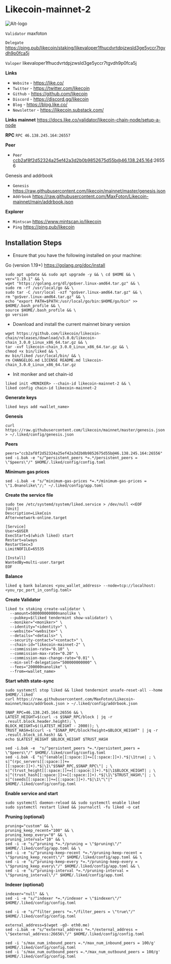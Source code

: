 # Likecoin-mainnet-2

![Alt-logo](https://raw.githubusercontent.com/MaxFoton/Likecoin-mainnet/main/LikeCoin.png)

`Validator` maxfoton

`Delegate` https://ping.pub/likecoin/staking/likevaloper1fhucdvrtdpjzwsld3ge5yccr7tgvdh9p0fca5j

`Valoper` likevaloper1fhucdvrtdpjzwsld3ge5yccr7tgvdh9p0fca5j

**Links**

- `Website` - https://like.co/
- `Twitter` - https://twitter.com/likecoin
- `Github` - https://github.com/likecoin
- `Discord` - https://discord.gg/likecoin
- `Blog` - https://blog.like.co/
- `Newsletter` - https://likecoin.substack.com/

**Links mainnet**
https://docs.like.co/validator/likecoin-chain-node/setup-a-node

**RPC**
`RPC 46.138.245.164:26557`

**Peer**

- `Peer` ccb2af8f2d52324a25ef42a3d2b0b9852675d55b@46.138.245.164:26556

Genesis and addrbook

- `Genesis` https://raw.githubusercontent.com/likecoin/mainnet/master/genesis.json
- `Addrbook` https://raw.githubusercontent.com/MaxFoton/Likecoin-mainnet/main/addrbook.json

**Explorer**

- `Mintscan` https://www.mintscan.io/likecoin
- `Ping` https://ping.pub/likecoin

## Installation Steps

- Ensure that you have the following installed on your machine:

Go (version 1.19+) https://golang.org/doc/install
```
sudo apt update && sudo apt upgrade -y && \ cd $HOME && \
ver="1.19.1" && \
wget "https://golang.org/dl/go$ver.linux-amd64.tar.gz" && \
sudo rm -rf /usr/local/go && \
sudo tar -C /usr/local -xzf "go$ver.linux-amd64.tar.gz" && \
rm "go$ver.linux-amd64.tar.gz" && \
echo "export PATH=$PATH:/usr/local/go/bin:$HOME/go/bin" >> $HOME/.bash_profile && \
source $HOME/.bash_profile && \
go version
```
- Download and install the current mainnet binary version

```
wget https://github.com/likecoin/likecoin-chain/releases/download/v3.0.0/likecoin-chain_3.0.0_Linux_x86_64.tar.gz && \
tar -xvf likecoin-chain_3.0.0_Linux_x86_64.tar.gz && \
chmod +x bin/liked && \
mv bin/liked /usr/local/bin/ && \
rm CHANGELOG.md LICENSE README.md likecoin-chain_3.0.0_Linux_x86_64.tar.gz
```

- Init moniker and set chain-id

```
liked init <MONIKER> --chain-id likecoin-mainnet-2 && \
liked config chain-id likecoin-mainnet-2
```

**Generate keys**
```
liked keys add <wallet_name>
```

**Genesis**
```
curl https://raw.githubusercontent.com/likecoin/mainnet/master/genesis.json > ~/.liked/config/genesis.json
```

**Peers**
```
peers="ccb2af8f2d52324a25ef42a3d2b0b9852675d55b@46.138.245.164:26556"
sed -i.bak -e "s/^persistent_peers *=.*/persistent_peers = \"$peers\"/" $HOME/.liked/config/config.toml
```
**Minimum gas prices**
```
sed -i.bak -e "s/^minimum-gas-prices *=.*/minimum-gas-prices = \"1.0nanolike\"/;" ~/.liked/config/app.toml
```

**Create the service file**
```
sudo tee /etc/systemd/system/liked.service > /dev/null <<EOF
[Unit]
Description=LikeCoin
After=network-online.target

[Service]
User=$USER
ExecStart=$(which liked) start
Restart=always
RestartSec=3
LimitNOFILE=65535

[Install]
WantedBy=multi-user.target
EOF
```

**Balance**

```
liked q bank balances <you_wallet_address> --node=tcp://localhost:<you_rpc_port_in_config.toml>
```
**Create Validator**

```
liked tx staking create-validator \
  --amount=500000000000nanolike \
  --pubkey=$(liked tendermint show-validator) \
  --moniker="<moniker>" \
  --identity="<identity>" \
  --website="<website>" \
  --details="<details>" \
  --security-contact="<contact>" \
  --chain-id="likecoin-mainnet-2" \
  --commission-rate="0.10" \
  --commission-max-rate="0.20" \
  --commission-max-change-rate="0.01" \
  --min-self-delegation="500000000000" \
  --fees="200000nanolike" \
  --from=<wallet_name>
  ```

**Start whith state-sync**

```
sudo systemctl stop liked && liked tendermint unsafe-reset-all --home $HOME/.liked`
curl https://raw.githubusercontent.com/MaxFoton/Likecoin-mainnet/main/addrbook.json > ~/.liked/config/addrbook.json
```

```
SNAP_RPC=46.138.245.164:26556 && \
LATEST_HEIGHT=$(curl -s $SNAP_RPC/block | jq -r .result.block.header.height); \
BLOCK_HEIGHT=$((LATEST_HEIGHT - 2000)); \
TRUST_HASH=$(curl -s "$SNAP_RPC/block?height=$BLOCK_HEIGHT" | jq -r .result.block_id.hash) && \
echo $LATEST_HEIGHT $BLOCK_HEIGHT $TRUST_HASH
```

```
sed -i.bak -e  "s/^persistent_peers *=.*/persistent_peers = \"$peers\"/" $HOME/.liked/config/config.toml
sed -i.bak -E "s|^(enable[[:space:]]+=[[:space:]]+).*$|\1true| ; \
s|^(rpc_servers[[:space:]]+=[[:space:]]+).*$|\1\"$SNAP_RPC,$SNAP_RPC\"| ; \
s|^(trust_height[[:space:]]+=[[:space:]]+).*$|\1$BLOCK_HEIGHT| ; \
s|^(trust_hash[[:space:]]+=[[:space:]]+).*$|\1\"$TRUST_HASH\"| ; \
s|^(seeds[[:space:]]+=[[:space:]]+).*$|\1\"\"|" $HOME/.liked/config/config.toml
```

**Enable service and start**

```
sudo systemctl daemon-reload && sudo systemctl enable liked
sudo systemctl restart liked && journalctl -fu liked -o cat
```

**Pruning (optional)**

```
pruning="custom" && \
pruning_keep_recent="100" && \
pruning_keep_every="0" && \
pruning_interval="10" && \
sed -i -e "s/^pruning *=.*/pruning = \"$pruning\"/" $HOME/.liked/config/app.toml && \
sed -i -e "s/^pruning-keep-recent *=.*/pruning-keep-recent = \"$pruning_keep_recent\"/" $HOME/.liked/config/app.toml && \
sed -i -e "s/^pruning-keep-every *=.*/pruning-keep-every = \"$pruning_keep_every\"/" $HOME/.liked/config/app.toml && \
sed -i -e "s/^pruning-interval *=.*/pruning-interval = \"$pruning_interval\"/" $HOME/.liked/config/app.toml
```

**Indexer (optional)**

```
indexer="null" && \
sed -i -e "s/^indexer *=.*/indexer = \"$indexer\"/" $HOME/.liked/config/config.toml
```

```
sed -i -e "s/^filter_peers *=.*/filter_peers = \"true\"/" $HOME/.liked/config/config.toml
```

```
external_address=$(wget -qO- eth0.me) 
sed -i.bak -e "s/^external_address *=.*/external_address = \"$external_address:26656\"/" $HOME/.liked/config/config.toml
```


```
sed -i 's/max_num_inbound_peers =.*/max_num_inbound_peers = 100/g' $HOME/.liked/config/config.toml
sed -i 's/max_num_outbound_peers =.*/max_num_outbound_peers = 100/g' $HOME/.liked/config/config.toml
```






